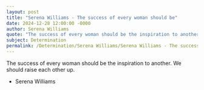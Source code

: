 ```yaml
---
layout: post
title: "Serena Williams - The success of every woman should be"
date: 2024-12-28 12:00:00 -0000
author: Serena Williams
quote: "The success of every woman should be the inspiration to another. We should raise each other up."
subject: Determination
permalink: /Determination/Serena Williams/Serena Williams - The success of every woman should be
---
```


The success of every woman should be the inspiration to another. We should raise each other up.

- Serena Williams
